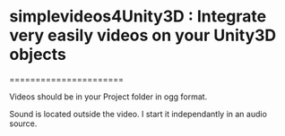 # simplevideos4Unity3D : Integrate very easily videos on your Unity3D objects
======================

Videos should be in your Project folder in ogg format.

Sound is located outside the video. I start it independantly in an audio source.
